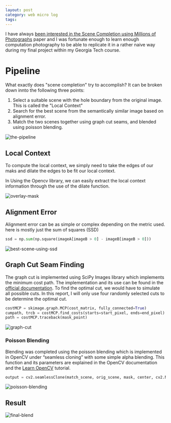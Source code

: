 ```yaml
---
layout: post
category: web micro log
tags:
---
```


I have always [been interested in the Scene Completion using Millions of Photographs](http://graphics.cs.cmu.edu/projects/scene-completion/) paper and I was fortunate enough to learn enough computation photography to be able to replicate it in a rather naive way during my final project within my Georgia Tech course.

# Pipeline

What exactly does "scene completion" try to accomplish? It can be broken down innto the following three points:

1.  Select a suitable scene with the hole boundary from the original image. This is called the "Local Context"
2.  Search for the best scene from the semantically similar image based on alignment error.
3.  Match the two scenes together using graph cut seams, and blended using poisson blending.

![the-pipeline](/img/scene-completion/pipeline_scene-completion.png)

## Local Context

To compute the local context, we simply need to take the edges of our maks and dilate the edges to be fit our local context.

In Using the Opencv library, we can easily extract the local context information through the use of the dilate function.

![overlay-mask](/img/scene-completion/overlay-mask.png)

## Alignment Error

Alignment error can be as simple or complex depending on the metric used. here is mostly just the sum of squares (SSD)

```py
ssd = np.sum(np.square(imageA[imageB > 0] - imageB[imageB > 0]))
```

![best-scene-using-ssd](/img/scene-completion/best-scene-using-ssd.png)

## Graph Cut Seam Finding

The graph cut is implemented using SciPy Images library which implements the minimum cost path. The implementation and its use can be found in the [official documentation](http://scikit-image.org/docs/dev/api/skimage.graph.html#mcp). To find the optimal cut, we would have to simulate all possible cuts. In this report, I will only use four randomly selected cuts to be determine the optimal cut.

```py
costMCP = skimage.graph.MCP(cost_matrix, fully_connected=True)
cumpath, trcb = costMCP.find_costs(starts=start_pixel, ends=end_pixel)
path = costMCP.traceback(mask_point)
```

![graph-cut](/img/scene-completion/graph-cut.png)

### Poisson Blending

Blending was completed using the poisson blending which is implemented in OpenCV under “seamless cloning” with some simple alpha blending. This function and its parameters are explained in the OpenCV documentation and the [Learn OpenCV](http://www.learnopencv.com/seamless-cloning-using-opencv-python-cpp/) tutorial.

```py
output = cv2.seamlessClone(match_scene, orig_scene, mask, center, cv2.NORMAL_CLONE)
```

![poisson-blending](/img/scene-completion/poisson-blending.png)

## Result

![final-blend](/img/scene-completion/final-blend.png)
